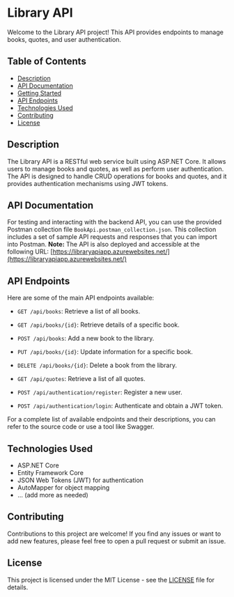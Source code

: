 # Library API

Welcome to the Library API project! This API provides endpoints to manage books, quotes, and user authentication.

## Table of Contents

- [Description](#description)
- [API Documentation](#api-documentation)
- [Getting Started](#getting-started)
- [API Endpoints](#api-endpoints)
- [Technologies Used](#technologies-used)
- [Contributing](#contributing)
- [License](#license)

## Description

The Library API is a RESTful web service built using ASP.NET Core. It allows users to manage books and quotes, as well as perform user authentication. The API is designed to handle CRUD operations for books and quotes, and it provides authentication mechanisms using JWT tokens.

## API Documentation

For testing and interacting with the backend API, you can use the provided Postman collection file `BookApi.postman_collection.json`. This collection includes a set of sample API requests and responses that you can import into Postman.
**Note:** The API is also deployed and accessible at the following URL: [https://libraryapiapp.azurewebsites.net/](https://libraryapiapp.azurewebsites.net/)



## API Endpoints

Here are some of the main API endpoints available:

- `GET /api/books`: Retrieve a list of all books.
- `GET /api/books/{id}`: Retrieve details of a specific book.
- `POST /api/books`: Add a new book to the library.
- `PUT /api/books/{id}`: Update information for a specific book.
- `DELETE /api/books/{id}`: Delete a book from the library.

- `GET /api/quotes`: Retrieve a list of all quotes.
  
- `POST /api/authentication/register`: Register a new user.
- `POST /api/authentication/login`: Authenticate and obtain a JWT token.

For a complete list of available endpoints and their descriptions, you can refer to the source code or use a tool like Swagger.

## Technologies Used

- ASP.NET Core
- Entity Framework Core
- JSON Web Tokens (JWT) for authentication
- AutoMapper for object mapping
- ... (add more as needed)

## Contributing

Contributions to this project are welcome! If you find any issues or want to add new features, please feel free to open a pull request or submit an issue.

## License

This project is licensed under the MIT License - see the [LICENSE](LICENSE) file for details.
